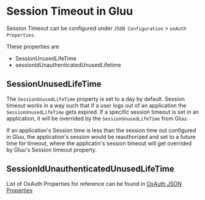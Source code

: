 # Session Timeout in Gluu

Session Timeout can be configured under 
`JSON Configuration` > `oxAuth Properties`.

These properties are

- SessionUnusedLifeTime
- sessionIdUnauthenticatedUnusedLifetime

## SessionUnusedLifeTime

The `SessionUnusedLifeTime` property is set to a day by default. Session timeout works in a way such that if a user logs out of an application the `SessionUnusedLifeTime` gets expired. If a specific session timeout is set in an application, it will be overrided by the `SessionUnusedLifeTime` from Gluu.

If an application's Session time is less than the session time out configured in Gluu, the application's session would be reauthorized and 
set to a future time for timeout, where the applicatin's session timeout will get overrided by Gluu's Session timeout property.

## SessionIdUnauthenticatedUnusedLifeTime

List of OxAuth Properties for reference can be found in 
[OxAuth JSON Properties](../reference/JSON-oxauth-prop.md)
